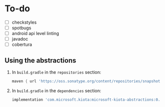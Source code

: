 # To-do
- [ ] checkstyles
- [ ] spotbugs
- [ ] android api level linting
- [ ] javadoc
- [ ] cobertura

## Using the abstractions

1. In `build.gradle` in the `repositories` section:

    ```Groovy
    maven { url 'https://oss.sonatype.org/content/repositories/snapshots' }    
    ```

1. In `build.gradle` in the `dependencies` section:

    ```Groovy
    implementation 'com.microsoft.kiota:microsoft-kiota-abstractions:0.0.6-SNAPSHOT'
    ```
